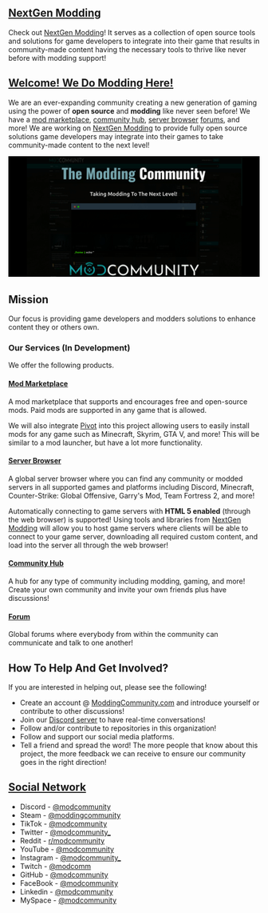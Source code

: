 ## [NextGen Modding](https://github.com/NextGen-Modding)
Check out [NextGen Modding](https://github.com/NextGen-Modding)! It serves as a collection of open source tools and solutions for game developers to integrate into their game that results in community-made content having the necessary tools to thrive like never before with modding support!

## [Welcome! We Do Modding Here!](https://moddingcommunity.com)
We are an ever-expanding community creating a new generation of gaming using the power of **open source** and **modding** like never seen before! We have a [mod marketplace](https://moddingcommunity.com/topic/62-marketplace-in-development/), [community hub](https://moddingcommunity.com/communities/), [server browser](https://moddingcommunity.com/topic/63-server-browser-in-development/) [forums](https://moddingcommunity.com/), and more! We are working on [NextGen Modding](https://github.com/NextGen-Modding) to provide fully open source solutions game developers may integrate into their games to take community-made content to the next level!

<a href="https://docs.google.com/presentation/d/e/2PACX-1vSlROYETsWYlJkqM7y9J5qeHRjh6ZY6Liv0RIkxSX6EjQ7X3_kzQFkp3HNHtebks8YAe3e2QV2lBmka/pub" target="_blank"><img src="https://github.com/Deaconn-net/Misc/blob/main/TMC.gif" data-canonical-src="https://github.com/Deaconn-net/Misc/blob/main/TMC.gif" /></a>

## Mission
Our focus is providing game developers and modders solutions to enhance content they or others own.

### Our Services (In Development)
We offer the following products.

#### [Mod Marketplace](https://moddingcommunity.com/topic/62-marketplace-in-development/)
A mod marketplace that supports and encourages free and open-source mods. Paid mods are supported in any game that is allowed.

We will also integrate [Pivot](https://github.com/NextGen-Modding/pivot) into this project allowing users to easily install mods for any game such as Minecraft, Skyrim, GTA V, and more! This will be similar to a mod launcher, but have a lot more functionality.

#### [Server Browser](https://moddingcommunity.com/topic/63-server-browser-in-development/)
A global server browser where you can find any community or modded servers in all supported games and platforms including Discord, Minecraft, Counter-Strike: Global Offensive, Garry's Mod, Team Fortress 2, and more!

Automatically connecting to game servers with **HTML 5 enabled** (through the web browser) is supported! Using tools and libraries from [NextGen Modding](https://github.com/NextGen-Modding) will allow you to host game servers where clients will be able to connect to your game server, downloading all required custom content, and load into the server all through the web browser!

#### [Community Hub](https://moddingcommunity.com/communities/)
A hub for any type of community including modding, gaming, and more! Create your own community and invite your own friends plus have discussions!

#### [Forum](https://moddingcommunity.com/forums)
Global forums where everybody from within the community can communicate and talk to one another!

## How To Help And Get Involved?
If you are interested in helping out, please see the following!

* Create an account @ [ModdingCommunity.com](https://moddingcommunity.com) and introduce yourself or contribute to other discussions!
* Join our [Discord server](https://discord.moddingcommunity.com/) to have real-time conversations!
* Follow and/or contribute to repositories in this organization!
* Follow and support our social media platforms.
* Tell a friend and spread the word! The more people that know about this project, the more feedback we can receive to ensure our community goes in the right direction!

## [Social Network](https://moddingcommunity.com/forums/topic/3-all-social-media-platforms/#comment-3)
* Discord - [@modcommunity](https://dsc.gg/modcommunity)
* Steam - [@moddingcommunity](https://steamcommunity.com/groups/moddingcommunity)
* TikTok - [@modcommunity](https://tiktok.com/@modcommunity)
* Twitter - [@modcommunity_](https://twitter.com/modcommunity_)
* Reddit - [r/modcommunity](https://reddit.com/r/modcommunity)
* YouTube - [@modcommunity](https://youtube.com/channel/UCR1cNRhEiTtu8-9V-Lt9sHw)
* Instagram - [@modcommunity_](https://instagram.com/modcommunity_)
* Twitch - [@modcomm](https://twitch.tv/modcomm)
* GitHub - [@modcommunity](https://github.com/modcommunity)
* FaceBook - [@modcommunity](https://facebook.com/modcommunity)
* Linkedin - [@modcommunity](https://linkedin.com/company/modcommunity)
* MySpace - [@modcommunity](https://myspace.com/modcommunity)
